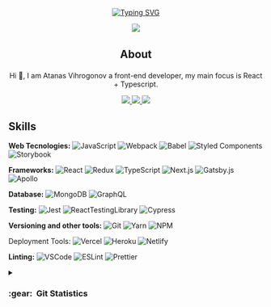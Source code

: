 <div align="center">
  
  [![Typing SVG](https://readme-typing-svg.herokuapp.com?font=Fira+Code&weight=400&size=32&pause=1000&color=70A4FC&background=1A1C2600&center=true&vCenter=true&width=700&height=70&lines=Atanas+Vihrogonov;a+Front-End+Developer;React+Developer)](https://git.io/typing-svg)

  <p><img src="https://visitor-badge.glitch.me/badge?page_id=AtanasVihrogonov" /></p>

## About <p align="right">
  Hi 👋, I am Atanas Vihrogonov a front-end developer, my main focus is React + Typescript.
  
  <a href="https://www.linkedin.com/in/atanasvihrogonov">
    <img src="https://img.shields.io/twitter/url?color=5f99fc&label=LinkedIn&logo=linkedin&logoColor=70a4fc&style=flat&url=https%3A%2F%2Fwww.linkedin.com%2Fin%2Fatanasvihrogonov%2F" />
  </a>
  
  <a href="https://twitter.com/TheAV_001">
    <img src="https://img.shields.io/twitter/url?color=5f99fc&label=Twitter&logo=twitter&logoColor=70a4fc&style=flat&url=https%3A%2F%2Ftwitter.com%2FTheAV_001" />
  </a>
  
  <a href="https://avihrogonov.co.uk">
    <img src="https://img.shields.io/twitter/url?color=5f99fc&label=Portfolio&logo=astro&logoColor=70a4fc&style=flat&url=https%3A%2F%2Fwww.avihrogonov.co.uk%2FAtanasVihrogonov" />
  </a>
</p>
</div>

## Skills

  <p>
    <strong>Web Tecnologies:</strong>
    <img alt="JavaScript" src="https://img.shields.io/badge/-JavaScript-1a1c26?style=flat&logo=javascript&logoColor=70a4fc" />
    <img alt="Webpack" src="https://img.shields.io/badge/-Webpack-1a1c26?style=flat&logo=webpack&logoColor=70a4fc" /> 
    <img alt="Babel" src="https://img.shields.io/badge/-Babel-1a1c26?style=flat&logo=babel&logoColor=70a4fc" /> 
    <img alt="Styled Components" src="https://img.shields.io/badge/-Styled_Components-1a1c26?style=flat&logo=styled-components&logoColor=70a4fc" />
    <img alt="Storybook" src="https://img.shields.io/badge/-Storybook-1a1c26?style=flat&logo=storybook&logoColor=70a4fc" />
  </p>

  <p>
    <strong>Frameworks:</strong>
    <img alt="React" src="https://img.shields.io/badge/-React-1a1c26?style=flat&logo=react&logoColor=70a4fc" />
    <img alt="Redux" src="https://img.shields.io/badge/-Redux-1a1c26?style=flat&logo=redux&logoColor=70a4fc" />
    <img alt="TypeScript" src="https://img.shields.io/badge/-TypeScript-1a1c26?style=flat&logo=typescript&logoColor=70a4fc" />
    <img alt="Next.js" src="https://img.shields.io/badge/-Next.js-1a1c26?style=flat&logo=next.js&logoColor=70a4fc" /> 
    <img alt="Gatsby.js" src="https://img.shields.io/badge/-Gatsby.js-1a1c26?style=flat&logo=gatsby&logoColor=70a4fc" />
    <img alt="Apollo" src="https://img.shields.io/badge/-Apollo%20GraphQL-1a1c26?style=flat&logo=apollo-graphql&logoColor=70a4fc" />
  </p>

  <p>
    <strong>Database:</strong>
    <img alt="MongoDB" src="https://img.shields.io/badge/-MongoDB-1a1c26?style=flat&logo=mongodb&logoColor=70a4fc" />
    <img alt="GraphQL" src="https://img.shields.io/badge/-GraphQL-1a1c26?style=flat&logo=graphql&logoColor=70a4fc" />
  </p>

  <p>
    <strong>Testing:</strong>
    <img alt="Jest" src="https://img.shields.io/badge/-Jest-1a1c26?style=flat&logo=jest&logoColor=70a4fc" />
    <img alt="ReactTestingLibrary" src="https://img.shields.io/badge/-Testing Library-1a1c26?style=flat&logo=testinglibrary&logoColor=70a4fc" />
    <img alt="Cypress" src="https://img.shields.io/badge/-Cypress-1a1c26?style=flat&logo=cypress&logoColor=70a4fc" />
  </p>

  <p>
    <strong>Versioning and other tools:</strong>
    <img alt="Git" src="https://img.shields.io/badge/-Git-1a1c26?style=flat&logo=git&logoColor=70a4fc" />
    <img alt="Yarn" src="https://img.shields.io/badge/-Yarn-1a1c26?style=flat&logo=yarn&logoColor=70a4fc" /> 
    <img alt="NPM" src="https://img.shields.io/badge/-NPM-1a1c26?style=flat&logo=npm&logoColor=70a4fc" />
  </p>

  <p
    <strong>Deployment Tools:</strong>
    <img alt="Vercel" src="https://img.shields.io/badge/-Vercel-1a1c26?style=flat&logo=vercel&logoColor=70a4fc" />
    <img alt="Heroku" src="https://img.shields.io/badge/-Heroku-1a1c26?style=flat&logo=heroku&logoColor=70a4fc" />
    <img alt="Netlify" src="https://img.shields.io/badge/-Netlify-1a1c26?style=flat&logo=netlify&logoColor=70a4fc" /> 
  </p>

  <p>
    <strong>Linting:</strong>
    <img alt="VSCode" src="https://img.shields.io/badge/-VSCode-1a1c26?style=flat&logo=visualstudiocode&logoColor=70a4fc" />
    <img alt="ESLint" src="https://img.shields.io/badge/-ESLint-1a1c26?style=flat&logo=eslint&logoColor=70a4fc" />
    <img alt="Prettier" src="https://img.shields.io/badge/-Prettier-1a1c26?style=flat&logo=prettier&logoColor=70a4fc" />
  </p>
  
 </div>
</div>

<details close="true">
  <summary><h3>:gear: &nbsp;Git Statistics</h3></summary>
  
  ![](./profile-3d-contrib/profile-night-view.svg)
 
  <div align="center">
    <img height="150px" src="https://github-readme-stats.vercel.app/api?username=atanasvihrogonov&show_icons=true&theme=tokyonight" />
    <img height="150px" src="https://github-readme-streak-stats.herokuapp.com/?user=atanasvihrogonov&theme=tokyonight" />
  </div>
 </details
